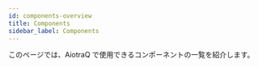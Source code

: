 ```yaml
---
id: components-overview
title: Components
sidebar_label: Components
---
```


このページでは、AiotraQ で使用できるコンポーネントの一覧を紹介します。
